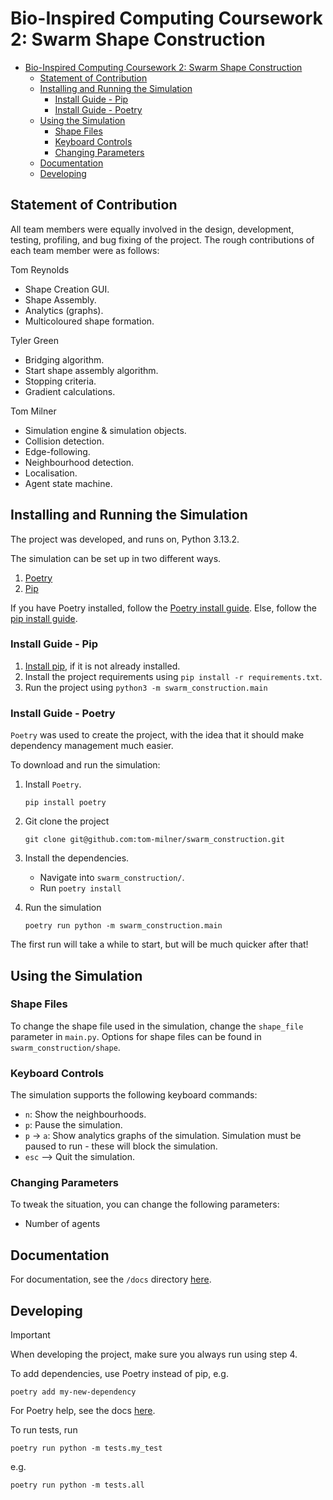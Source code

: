 # Bio-Inspired Computing Coursework 2: Swarm Shape Construction

- [Bio-Inspired Computing Coursework 2: Swarm Shape Construction](#bio-inspired-computing-coursework-2-swarm-shape-construction)
  - [Statement of Contribution](#statement-of-contribution)
  - [Installing and Running the Simulation](#installing-and-running-the-simulation)
    - [Install Guide - Pip](#install-guide---pip)
    - [Install Guide - Poetry](#install-guide---poetry)
  - [Using the Simulation](#using-the-simulation)
    - [Shape Files](#shape-files)
    - [Keyboard Controls](#keyboard-controls)
    - [Changing Parameters](#changing-parameters)
  - [Documentation](#documentation)
  - [Developing](#developing)


## Statement of Contribution
All team members were equally involved in the design, development, testing, profiling, and bug fixing of the project. The rough contributions of each team member were as follows:

Tom Reynolds
- Shape Creation GUI.
- Shape Assembly.
- Analytics (graphs).
- Multicoloured shape formation.

Tyler Green
- Bridging algorithm.
- Start shape assembly algorithm.
- Stopping criteria.
- Gradient calculations.

Tom Milner
- Simulation engine & simulation objects.
- Collision detection.
- Edge-following.
- Neighbourhood detection.
- Localisation.
- Agent state machine.

## Installing and Running the Simulation

The project was developed, and runs on, Python 3.13.2.

The simulation can be set up in two different ways.
1. [Poetry](#install-guide---poetry) 
2. [Pip](#install-guide---pip)

If you have Poetry installed, follow the [Poetry install guide](#install-guide---poetry). Else, follow the [pip install guide](#install-guide---pip).


### Install Guide - Pip

1. [Install pip](https://pip.pypa.io/en/stable/installation/), if it is not already installed.
2. Install the project requirements using `pip install -r requirements.txt`.
3. Run the project using `python3 -m swarm_construction.main`

### Install Guide - Poetry


`Poetry` was used to create the project, with the idea that it should make dependency management much easier.

To download and run the simulation:
1. Install `Poetry`.
   ```
   pip install poetry
   ```
2. Git clone the project
   ```
   git clone git@github.com:tom-milner/swarm_construction.git
   ```
3. Install the dependencies.
   - Navigate into `swarm_construction/`.
   - Run `poetry install`

4. Run the simulation
   ```
   poetry run python -m swarm_construction.main
   ```

The first run will take a while to start, but will be much quicker after that!


## Using the Simulation
### Shape Files
To change the shape file used in the simulation, change the `shape_file` parameter in `main.py`.
Options for shape files can be found in `swarm_construction/shape`.

### Keyboard Controls
The simulation supports the following keyboard commands:
- `n`: Show the neighbourhoods.
- `p`: Pause the simulation.
- `p` -> `a`: Show analytics graphs of the simulation. Simulation must be paused to run - these will block the simulation.
- `esc` --> Quit the simulation.

### Changing Parameters
To tweak the situation, you can change the following parameters:
- Number of agents

## Documentation
For documentation, see the `/docs` directory [here](./docs/readme.md).

## Developing
> [!IMPORTANT]
> When developing the project, make sure you always run using step 4.

To add dependencies, use Poetry instead of pip, e.g.
```
poetry add my-new-dependency
```

For Poetry help, see the docs [here](https://python-poetry.org).

To run tests, run
```
poetry run python -m tests.my_test
```

e.g. 

```
poetry run python -m tests.all
```